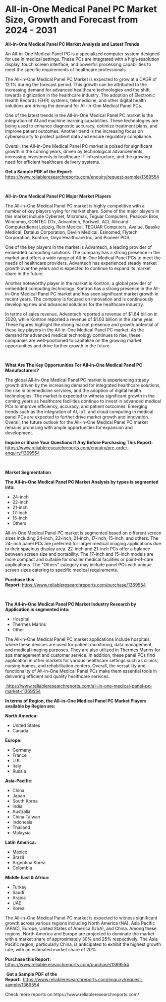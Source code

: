 <p><h1>All-in-One Medical Panel PC Market Size, Growth and Forecast from 2024 - 2031</h1></p><p><strong>All-in-One Medical Panel PC Market Analysis and Latest Trends</strong></p>
<p><p>An All-in-One Medical Panel PC is a specialized computer system designed for use in medical settings. These PCs are integrated with a high-resolution display, touch screen interface, and powerful processing capabilities to meet the specific requirements of healthcare professionals.</p><p>The All-in-One Medical Panel PC Market is expected to grow at a CAGR of 12.1% during the forecast period. This growth can be attributed to the increasing demand for advanced healthcare technologies and the shift towards digitization in the healthcare industry. The adoption of Electronic Health Records (EHR) systems, telemedicine, and other digital health solutions are driving the demand for All-in-One Medical Panel PCs.</p><p>One of the latest trends in the All-in-One Medical Panel PC market is the integration of AI and machine learning capabilities. These technologies are being used to enhance diagnostic accuracy, optimize treatment plans, and improve patient outcomes. Another trend is the increasing focus on cybersecurity to protect patient data and ensure regulatory compliance.</p><p>Overall, the All-in-One Medical Panel PC market is poised for significant growth in the coming years, driven by technological advancements, increasing investments in healthcare IT infrastructure, and the growing need for efficient healthcare delivery systems.</p></p>
<p><strong>Get a Sample PDF of the Report:&nbsp;</strong> <a href="https://www.reliableresearchreports.com/enquiry/request-sample/1369554">https://www.reliableresearchreports.com/enquiry/request-sample/1369554</a></p>
<p>&nbsp;</p>
<p><strong>All-in-One Medical Panel PC Major Market Players</strong></p>
<p><p>The All-in-One Medical Panel PC market is highly competitive with a number of key players vying for market share. Some of the major players in this market include Cybernet, Micromax, Teguar Computers, Peacock Bros, Wincomm, CONTEC DTx, Advantech, Portwell, ACL Allround Computerdienst Leipzig, Rein Medical, TEGUAR Computers, Avalue, Baaske Medical, Datalux Corporation, Devlin Medical, Esinomed, Flytech Corporation, Kontron, Onyx Healthcare Inc, and Pioneer POS.</p><p>One of the key players in the market is Advantech, a leading provider of embedded computing solutions. The company has a strong presence in the market and offers a wide range of All-in-One Medical Panel PCs to meet the needs of healthcare providers. Advantech has experienced steady market growth over the years and is expected to continue to expand its market share in the future.</p><p>Another noteworthy player in the market is Kontron, a global provider of embedded computing technology. Kontron has a strong presence in the All-in-One Medical Panel PC market and has seen significant market growth in recent years. The company is focused on innovation and is continuously developing new and advanced solutions for the healthcare industry.</p><p>In terms of sales revenue, Advantech reported a revenue of $1.84 billion in 2020, while Kontron reported a revenue of $1.03 billion in the same year. These figures highlight the strong market presence and growth potential of these key players in the All-in-One Medical Panel PC market. As the demand for advanced medical technology continues to rise, these companies are well-positioned to capitalize on the growing market opportunities and drive further growth in the future.</p></p>
<p>&nbsp;</p>
<p><strong>What Are The Key Opportunities For All-in-One Medical Panel PC Manufacturers?</strong></p>
<p><p>The global All-in-One Medical Panel PC market is experiencing steady growth driven by the increasing demand for integrated healthcare solutions, the rise in telemedicine services, and the adoption of digital health technologies. The market is expected to witness significant growth in the coming years as healthcare facilities continue to invest in advanced medical PCs to improve efficiency, accuracy, and patient outcomes. Emerging trends such as the integration of AI, IoT, and cloud computing in medical panel PCs are expected to further drive market growth and innovation. Overall, the future outlook for the All-in-One Medical Panel PC market remains promising with ample opportunities for expansion and development.</p></p>
<p><strong>Inquire or Share Your Questions If Any Before Purchasing This Report:</strong> <a href="https://www.reliableresearchreports.com/enquiry/pre-order-enquiry/1369554">https://www.reliableresearchreports.com/enquiry/pre-order-enquiry/1369554</a></p>
<p>&nbsp;</p>
<p><strong>Market Segmentation</strong></p>
<p><strong>The All-in-One Medical Panel PC Market Analysis by types is segmented into:</strong></p>
<p><ul><li>24-inch</li><li>22-inch</li><li>21-inch</li><li>17-inch</li><li>15-inch</li><li>Others</li></ul></p>
<p><p>All-in-One Medical Panel PC market is segmented based on different screen sizes including 24-inch, 22-inch, 21-inch, 17-inch, 15-inch, and others. The 24-inch panel PCs are preferred for larger medical imaging applications due to their spacious display area. 22-inch and 21-inch PCs offer a balance between screen size and portability. The 17-inch and 15-inch models are more compact and suitable for smaller medical facilities or point-of-care applications. The "Others" category may include panel PCs with unique screen sizes catering to specific medical requirements.</p></p>
<p><strong>Purchase this Report:&nbsp;</strong><a href="https://www.reliableresearchreports.com/purchase/1369554">https://www.reliableresearchreports.com/purchase/1369554</a></p>
<p>&nbsp;</p>
<p><strong>The All-in-One Medical Panel PC Market Industry Research by Application is segmented into:</strong></p>
<p><ul><li>Hospital</li><li>Thermes Marins</li><li>Other</li></ul></p>
<p><p>The All-in-One Medical Panel PC market applications include hospitals, where these devices are used for patient monitoring, data management, and medical imaging purposes. They are also utilized in Thermes Marins for spa management and customer service. In addition, these panel PCs find application in other markets for various healthcare settings such as clinics, nursing homes, and rehabilitation centers. Overall, the versatility and functionality of All-in-One Medical Panel PCs make them essential tools in delivering efficient and quality healthcare services.</p></p>
<p><a href="https://www.reliableresearchreports.com/all-in-one-medical-panel-pc-market-r1369554">&nbsp;https://www.reliableresearchreports.com/all-in-one-medical-panel-pc-market-r1369554</a></p>
<p><strong>In terms of Region, the All-in-One Medical Panel PC Market Players available by Region are:</strong></p>
<p>
    <p> <strong> North America: </strong>
        <ul>
            <li>United States</li>
            <li>Canada</li>
        </ul>
        </p> 
    <p> <strong> Europe: </strong>
        <ul>
            <li>Germany</li>
            <li>France</li>
            <li>U.K.</li>
            <li>Italy</li>
            <li>Russia</li>
        </ul>
        </p> 
    <p> <strong> Asia-Pacific: </strong>
        <ul>
            <li>China</li>
            <li>Japan</li>
            <li>South Korea</li>
            <li>India</li>
            <li>Australia</li>
            <li>China Taiwan</li>
            <li>Indonesia</li>
            <li>Thailand</li>
            <li>Malaysia</li>
        </ul>
        </p> 
    <p> <strong> Latin America: </strong>
        <ul>
            <li>Mexico</li>
            <li>Brazil</li>
            <li>Argentina Korea</li>
            <li>Colombia</li>
        </ul>
        </p> 
    <p> <strong> Middle East & Africa: </strong>
        <ul>
            <li>Turkey</li>
            <li>Saudi</li>
            <li>Arabia</li>
            <li>UAE</li>
            <li>Korea</li>
        </ul>
    </p>
    </p>
<p><p>The All-in-One Medical Panel PC market is expected to witness significant growth across various regions including North America (NA), Asia Pacific (APAC), Europe, United States of America (USA), and China. Among these regions, North America and Europe are projected to dominate the market with a market share of approximately 30% and 25% respectively. The Asia Pacific region, particularly China, is anticipated to exhibit the highest growth rate, with an estimated market share of 20%.</p></p>
<p><strong>Purchase this Report: </strong><a href="https://www.reliableresearchreports.com/purchase/1369554">https://www.reliableresearchreports.com/purchase/1369554</a></p>
<p>&nbsp;<strong>Get a Sample PDF of the Report:&nbsp;&nbsp;</strong><a href="https://www.reliableresearchreports.com/enquiry/request-sample/1369554">https://www.reliableresearchreports.com/enquiry/request-sample/1369554</a></p>
<p><strong></strong></p>
<p>Check more reports on https://www.reliableresearchreports.com/</p>